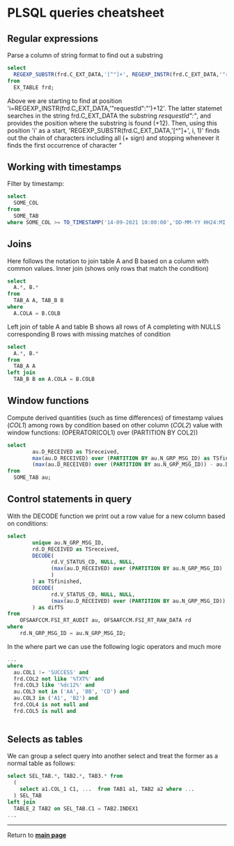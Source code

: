 # PLSQL queries cheatsheet

## Regular expressions

Parse a column of string format to find out a substring

```sql
select 
  REGEXP_SUBSTR(frd.C_EXT_DATA,'[^"]+', REGEXP_INSTR(frd.C_EXT_DATA,'"requestId":"')+12, 1) as "REQUESTID" 
from
  EX_TABLE frd;
```

Above we are starting to find at position 'i=REGEXP_INSTR(frd.C_EXT_DATA,'"requestId":"')+12'. The latter statemet searches in the string frd.C_EXT_DATA the substring *resquestId":"*, and provides the position where the substring is found (+12). Then, using this position 'i' as a start, 'REGEXP_SUBSTR(frd.C_EXT_DATA,'[^"]+', i, 1)' finds out the chain of characters including all (+ sign) and stopping whenever it finds the first occurrence of character *"*

## Working with timestamps

Filter by timestamp:

```sql
select 
  SOME_COL
from 
  SOME_TAB
where SOME_COL >= TO_TIMESTAMP('14-09-2021 10:00:00','DD-MM-YY HH24:MI:SS');
```

## Joins

Here follows the notation to join table A and B based on a column with common values. Inner join (shows only rows that match the condition)
```sql
select 
  A.*, B.*
from  
  TAB_A A, TAB_B B
where
  A.COLA = B.COLB
```
Left join of table A and table B shows all rows of A completing with NULLS corresponding B rows with missing matches of condition 
```sql
select 
  A.*, B.*
from  
  TAB_A A
left join
  TAB_B B on A.COLA = B.COLB
```

## Window functions

Compute derived quantities (such as time differences) of timestamp values (*COL1*) among rows by condition based on other column (*COL2*) value with window functions: (OPERATOR(COL1) over (PARTITION BY COL2))

```sql
select
        au.D_RECEIVED as TSreceived,
        max(au.D_RECEIVED) over (PARTITION BY au.N_GRP_MSG_ID) as TSfinished,
        (max(au.D_RECEIVED) over (PARTITION BY au.N_GRP_MSG_ID)) - au.D_RECEIVED as difTS
from 
  SOME_TAB au;
```

## Control statements in query

With the DECODE function we print out a row value for a new column based on conditions:

```sql
select
        unique au.N_GRP_MSG_ID,
        rd.D_RECEIVED as TSreceived,
        DECODE(
              rd.V_STATUS_CD, NULL, NULL,              
              (max(au.D_RECEIVED) over (PARTITION BY au.N_GRP_MSG_ID)
              )
        ) as TSfinished,
        DECODE(
              rd.V_STATUS_CD, NULL, NULL,        
              (max(au.D_RECEIVED) over (PARTITION BY au.N_GRP_MSG_ID)) - rd.D_RECEIVED 
        ) as difTS
from 
    OFSAAFCCM.FSI_RT_AUDIT au, OFSAAFCCM.FSI_RT_RAW_DATA rd
where 
    rd.N_GRP_MSG_ID = au.N_GRP_MSG_ID;
```

In the where part we can use the following logic operators and much more
```sql
...
where
  au.COL1 != 'SUCCESS' and
  frd.COL2 not like '%TXT%' and
  frd.COL3 like '%dc12%' and
  au.COL3 not in ('AA', 'BB', 'CD') and
  au.COL3 in ('A1', 'B2') and
  frd.COL4 is not null and
  frd.COL5 is null and
  
```

## Selects as tables

We can group a select query into another select and treat the former as a normal table as follows:

```sql
select SEL_TAB.*, TAB2.*, TAB3.* from 
  (
    select a1.COL_1 C1, ...  from TAB1 a1, TAB2 a2 where ...
  ) SEL_TAB
left join
  TABLE_2 TAB2 on SEL_TAB.C1 = TAB2.INDEX1
...
```

***

Return to **[main page](../README.md)** 
